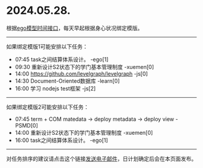 # 2024.05.28.

根据[ego模型时间接口](https://gitee.com/hyg/blog/blob/master/timeflow.md)，每天早起根据身心状况绑定模版。

---
如果绑定模版1可能安排以下任务：

- 07:45	task之间结算体系设计。 -ego[1]
- 09:30	重新设计S2状态下的学门基本管理制度 -xuemen[0]
- 14:00	https://github.com/levelgraph/levelgraph -js[0]
- 14:30	Document-Oriented数据库 -learn[0]
- 16:00	学习 nodejs test框架 -js[2]

---
如果绑定模版2可能安排以下任务：

- 07:45	term + COM matedata -> deploy metadata -> deploy view -PSMD[0]
- 14:00	重新设计S2状态下的学门基本管理制度 -xuemen[0]
- 16:00	task之间结算体系设计。 -ego[1]

---
对任务排序的建议请点击这个链接<a href="mailto:huangyg@mars22.com?subject=关于2024.05.28.任务排序的建议&body=date: 20240528%0D%0Afile: ../../blog/release/time/d.20240528.md%0D%0A---请勿修改邮件主题及以上内容---%0D%0A">发送电子邮件</a>，日计划确定后会在本页面发布。